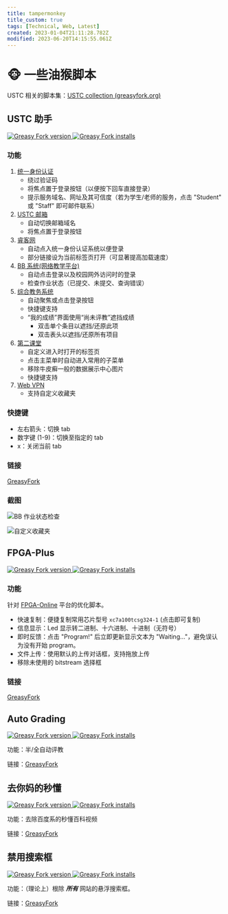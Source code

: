 ```yaml
---
title: tampermonkey
title_custom: true
tags: [Technical, Web, Latest]
created: 2023-01-04T21:11:28.782Z
modified: 2023-06-20T14:15:55.061Z
---
```


# 🐵 一些油猴脚本

USTC 相关的脚本集：[USTC collection (greasyfork.org)](https://greasyfork.org/zh-CN/scripts?set=586574)

## USTC 助手

[![Greasy Fork version](https://img.shields.io/greasyfork/v/453530) ![Greasy Fork installs](https://img.shields.io/greasyfork/dt/453530)](https://greasyfork.org/zh-CN/scripts/453530)

### 功能

1. [统一身份认证](https://passport.ustc.edu.cn/)
    - 绕过验证码
    - 将焦点置于登录按钮（以便按下回车直接登录）
    - 提示服务域名、网址及其可信度（若为学生/老师的服务，点击 "Student" 或 "Staff" 即可邮件联系）
2. [USTC 邮箱](https://mail.ustc.edu.cn/)
    - 自动切换邮箱域名
    - 将焦点置于登录按钮
3. [睿客网](https://rec.ustc.edu.cn/)
    - 自动点入统一身份认证系统以便登录
    - 部分链接设为当前标签页打开（可显著提高加载速度）
4. [BB 系统(网络教学平台)](https://www.bb.ustc.edu.cn/)
    - 自动点击登录以及校园网外访问时的登录
    - 检查作业状态（已提交、未提交、查询错误）
5. [综合教务系统](https://jw.ustc.edu.cn)
    - 自动聚焦或点击登录按钮
    - 快捷键支持
    - “我的成绩”界面使用“尚未评教”遮挡成绩
      - 双击单个条目以遮挡/还原此项
      - 双击表头以遮挡/还原所有项目
6. [第二课堂](https://young.ustc.edu.cn/login/)
    - 自定义进入时打开的标签页
    - 点击主菜单时自动进入常用的子菜单
    - 移除牛皮癣一般的数据展示中心图片
    - 快捷键支持
7. [Web VPN](https://wvpn.ustc.edu.cn/)
    - 支持自定义收藏夹

### 快捷键

- 左右箭头：切换 tab
- 数字键 (1-9)：切换至指定的 tab
- x：关闭当前 tab

### 链接

[GreasyFork](https://greasyfork.org/scripts/453530)

### 截图

![BB 作业状态检查](@attachment/bb.png)

![自定义收藏夹](@attachment/wvpn.jpg)

## FPGA-Plus

[![Greasy Fork version](https://img.shields.io/greasyfork/v/465711) ![Greasy Fork installs](https://img.shields.io/greasyfork/dt/465711)](https://greasyfork.org/zh-CN/scripts/465711)

### 功能

针对 [FPGA-Online](https://fpgaol.ustc.edu.cn/) 平台的优化脚本。

- 快速复制：便捷复制常用芯片型号 `xc7a100tcsg324-1` (点击即可复制)
- 信息显示：Led 显示转二进制、十六进制、十进制（无符号）
- 即时反馈：点击 "Program!" 后立即更新显示文本为 "Waiting..."，避免误认为没有开始 program。
- 文件上传：使用默认的上传对话框，支持拖放上传
- 移除未使用的 bitstream 选择框

### 链接

[GreasyFork](https://greasyfork.org/scripts/465711)

## Auto Grading

[![Greasy Fork version](https://img.shields.io/greasyfork/v/457282) ![Greasy Fork installs](https://img.shields.io/greasyfork/dt/457282)](https://greasyfork.org/zh-CN/scripts/457282)

功能：半/全自动评教

链接：[GreasyFork](https://greasyfork.org/scripts/457282)

## 去你妈的秒懂

[![Greasy Fork version](https://img.shields.io/greasyfork/v/430869) ![Greasy Fork installs](https://img.shields.io/greasyfork/dt/430869)](https://greasyfork.org/zh-CN/scripts/430869)

功能：去除百度系的秒懂百科视频

链接：[GreasyFork](https://greasyfork.org/scripts/430869)

## 禁用搜索框

[![Greasy Fork version](https://img.shields.io/greasyfork/v/466779) ![Greasy Fork installs](https://img.shields.io/greasyfork/dt/466779)](https://greasyfork.org/zh-CN/scripts/430869)

功能：（理论上）根除 ***所有*** 网站的悬浮搜索框。

链接：[GreasyFork](https://greasyfork.org/scripts/466779)